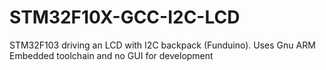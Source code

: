# STM32F10X-GCC-I2C-LCD
STM32F103 driving an LCD with I2C backpack (Funduino). Uses Gnu ARM Embedded toolchain and no GUI for development
